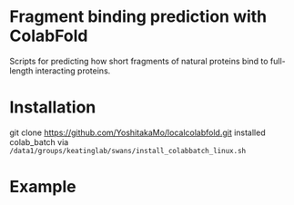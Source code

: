 # Fragment binding prediction with ColabFold

Scripts for predicting how short fragments of natural proteins bind to full-length interacting proteins.

# Installation

git clone https://github.com/YoshitakaMo/localcolabfold.git
installed colab_batch via `/data1/groups/keatinglab/swans/install_colabbatch_linux.sh`

# Example

